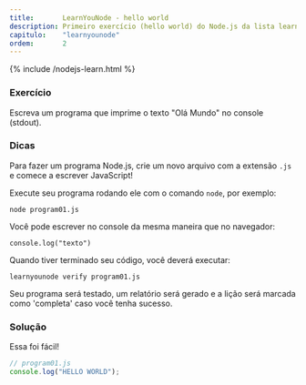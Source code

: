 ```yaml
---
title:       LearnYouNode - hello world
description: Primeiro exercício (hello world) do Node.js da lista learnyounode da Nodeschool
capitulo:    "learnyounode"
ordem:       2
---
```


{% include /nodejs-learn.html %}


### Exercício

Escreva um programa que imprime o texto "Olá Mundo" no console (stdout).


### Dicas

Para fazer um programa Node.js, crie um novo arquivo com a extensão `.js` e comece a escrever JavaScript!

Execute seu programa rodando ele com o comando `node`, por exemplo:

    node program01.js

Você pode escrever no console da mesma maneira que no navegador:

    console.log("texto")

Quando tiver terminado seu código, você deverá executar:

    learnyounode verify program01.js

Seu programa será testado, um relatório será gerado e a lição será marcada como 'completa' caso você 
tenha sucesso.


### Solução

Essa foi fácil!

```javascript
// program01.js
console.log("HELLO WORLD");
```
